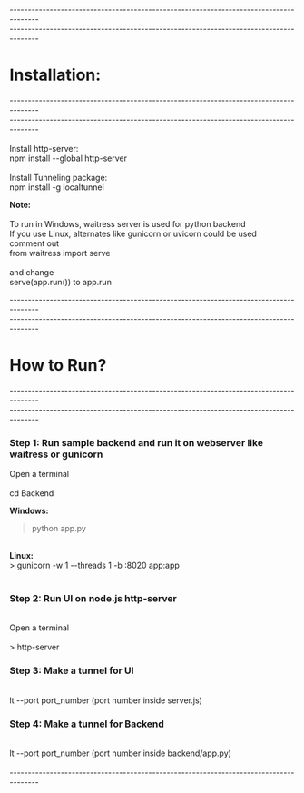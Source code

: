 --------------------------------------------------------------------------------------<br>
--------------------------------------------------------------------------------------<br>
# Installation:<br>
--------------------------------------------------------------------------------------<br>
--------------------------------------------------------------------------------------<br>
<br>
Install http-server:<br>
npm install --global http-server<br>
<br>
Install Tunneling package:<br>
npm install -g localtunnel<br>

<b>Note:</b><br>
<br>
To run in Windows, waitress server is used for python backend<br>
If you use Linux, alternates like gunicorn or uvicorn could be used<br>
comment out <br>
from waitress import serve<br>
<br>
and change <br>
serve(app.run()) to app.run<br>

--------------------------------------------------------------------------------------<br>
--------------------------------------------------------------------------------------<br>
# How to Run?<br>
--------------------------------------------------------------------------------------<br>
--------------------------------------------------------------------------------------<br>

### Step 1: Run sample backend and run it on webserver like waitress or gunicorn <br>

Open a terminal <br>
<br>
cd Backend<br>

<b>Windows:</b><br>
> python app.py<br>
<br>
<b>Linux:</b><br>
> gunicorn -w 1 --threads 1 -b :8020 app:app<br>
<br>

### Step 2:  Run UI on node.js http-server <br>
<br>
Open a terminal<br>
<br>
> http-server<br>

### Step 3:  Make a tunnel for UI<br>
<br>
lt --port port_number (port number inside server.js)<br>

### Step 4:  Make a tunnel for Backend<br>
<br>
lt --port port_number (port number inside backend/app.py)<br>
<br>
--------------------------------------------------------------------------------------<br>


